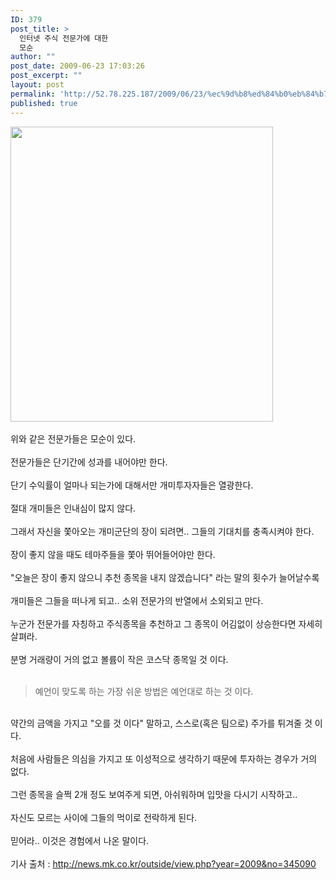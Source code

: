 ```yaml
---
ID: 379
post_title: >
  인터넷 주식 전문가에 대한
  모순
author: ""
post_date: 2009-06-23 17:03:26
post_excerpt: ""
layout: post
permalink: 'http://52.78.225.187/2009/06/23/%ec%9d%b8%ed%84%b0%eb%84%b7-%ec%a3%bc%ec%8b%9d-%ec%a0%84%eb%ac%b8%ea%b0%80%ec%97%90-%eb%8c%80%ed%95%9c-%eb%aa%a8%ec%88%9c/'
published: true
---
```

<img src="http://52.78.225.187/wp-content/uploads/1/4245030041.png" width="420" height="472" /><BR><BR>위와 같은 전문가들은 모순이 있다.<BR><BR>전문가들은 단기간에 성과를 내어야만 한다.<BR><BR>단기 수익률이 얼마나 되는가에 대해서만 개미투자자들은 열광한다.<BR><BR>절대 개미들은 인내심이 많지 않다.<BR><BR>그래서 자신을 쫓아오는 개미군단의 장이 되려면.. 그들의 기대치를 충족시켜야 한다.<BR><BR>장이 좋지 않을 때도 테마주들을 쫓아 뛰어들어야만 한다.<BR><BR>"오늘은 장이 좋지 않으니 추천 종목을 내지 않겠습니다" 라는 말의 횟수가 늘어날수록<BR><BR>개미들은 그들을 떠나게 되고.. 소위 전문가의 반열에서 소외되고 만다.<BR><BR>누군가 전문가를 자칭하고 주식종목을 추천하고 그 종목이 어김없이 상승한다면 자세히 살펴라.<BR><BR>분명 거래량이 거의 없고 볼륨이 작은 코스닥 종목일 것 이다.<BR><BR>
<BLOCKQUOTE>예언이 맞도록 하는 가장 쉬운 방법은 예언대로 하는 것 이다.</BLOCKQUOTE><BR>약간의 금액을 가지고 "오를 것 이다" 말하고, 스스로(혹은 팀으로) 주가를 튀겨줄 것 이다.<BR><BR>처음에 사람들은 의심을 가지고 또 이성적으로 생각하기 때문에 투자하는 경우가 거의 없다.<BR><BR>그런 종목을 슬쩍 2개 정도 보여주게 되면, 아쉬워하며 입맛을 다시기 시작하고..<BR><BR>자신도 모르는 사이에 그들의 먹이로 전락하게 된다.<BR><BR>믿어라.. 이것은 경험에서 나온 말이다.<BR><BR>기사 출처 : <A href="http://news.mk.co.kr/outside/view.php?year=2009&amp;no=345090">http://news.mk.co.kr/outside/view.php?year=2009&amp;no=345090</A>